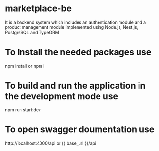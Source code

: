 # marketplace-be
It is a backend system which includes an authentication module and a product management module implemented using Node.js, Nest.js, PostgreSQL and TypeORM

# To install the needed packages use
npm install or npm i

# To build and run the application in the development mode use
npm run start:dev

# To open swagger doumentation use
http://localhost:4000/api or {{ base_url }}/api